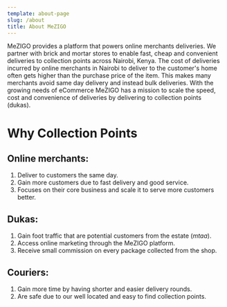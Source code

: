 ```yaml
---
template: about-page
slug: /about
title: About MeZIGO
---
```

MeZIGO provides a platform that powers online merchants deliveries. We partner with brick and mortar stores to enable fast, cheap and convenient deliveries to collection points across Nairobi, Kenya. The cost of deliveries incurred by online merchants in Nairobi to deliver to the customer's home often gets higher than the purchase price of the item. This makes many merchants avoid same day delivery and instead bulk deliveries. With the growing needs of eCommerce MeZIGO has a mission to scale the speed, cost and convenience of deliveries by delivering to collection points (dukas). 


# **Why Collection Points**

## **Online merchants:**

1. Deliver to customers the same day.
2. Gain more customers due to fast delivery and good service.
3. Focuses on their core business and scale it to serve more customers better. 



## Dukas:

1. Gain foot traffic that are potential customers from the estate (*mtaa*).
2. Access online marketing through the MeZIGO platform.
3. Receive small commission on every package collected from the shop.

## Couriers:

1. Gain more time by having shorter and easier delivery rounds.
2. Are safe due to our well located and easy to find collection points.